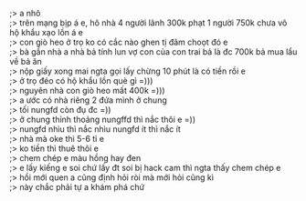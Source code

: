 ;> a nhô<br>
;> trên mạng bịp á e, hô nhà 4 người lãnh 300k phạt 1 người 750k chưa vô hộ khẩu xạo lồn á e<br>
;> con giò heo ở trọ ko có cắc nào ghen tị đâm choọt đó e<br>
;> bà gần nhà a nhà bả tính lun vợ con của con trai bả là đc 700k bả mua lẩu về bả ăn<br>
;> nộp giấy xong mai ngta gọi lấy chừng 10 phút là có tiền rồi e<br>
;> ở trọ đéo có hộ khẩu lồn què gì =)))<br>
;> nguyên nhà con giò heo mất 400k =)))<br>
;> a ước có nhà riêng 2 đứa mình ở chung<br>
;> tối nungfd còn đụ đc =))<br>
;> ở chung thỉnh thoảng nungffd thì nắc thôi e =))<br>
;> nungfd nhìu thì nắc nhìu nungfd ít thì nắc ít<br>
;> nhà mà oke thì 5-6 tỉ e<br>
;> ko tiền thì thuê thôi e<br>
;> chem chép e màu hồng hay đen<br>
;> e lấy kiếng e soi chứ lấy đt soi bị hack cam thì ngta thấy chem chép e<br>
;> hồi mới quen a cũng định hỏi ròi mà mới hỏi cũng kì<br>
;> này chắc phải tự a khám phá chứ
